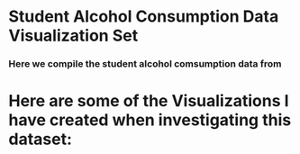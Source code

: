 # Student Alcohol Consumption Data Visualization Set

### Here we compile the student alcohol comsumption data from 

# Here are some of the Visualizations I have created when investigating this dataset:
